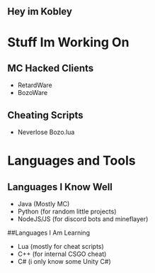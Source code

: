 ## Hey im Kobley

# Stuff Im Working On

## MC Hacked Clients
- RetardWare
- BozoWare

## Cheating Scripts
- Neverlose Bozo.lua

# Languages and Tools

## Languages I Know Well
- Java (Mostly MC)
- Python (for random little projects)
- NodeJS/JS (for discord bots and mineflayer)

##Languages I Am Learning
- Lua (mostly for cheat scripts)
- C++ (for internal CSGO cheat)
- C# (i only know some Unity C#)
